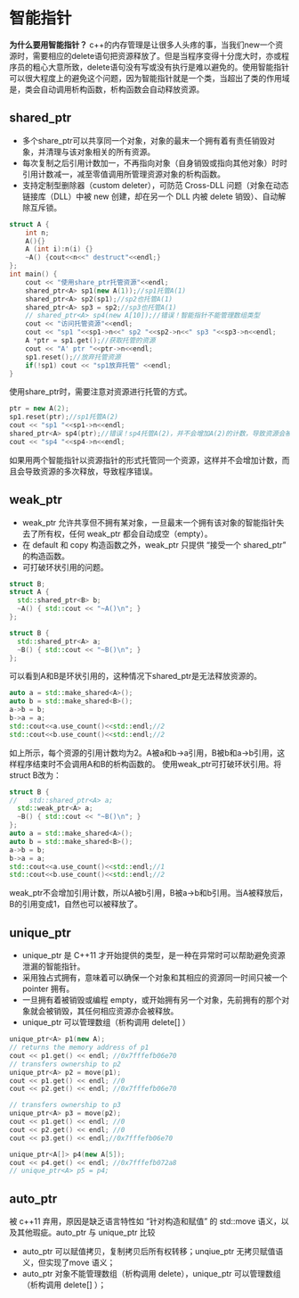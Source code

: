 # 智能指针

**为什么要用智能指针？**
c++的内存管理是让很多人头疼的事，当我们new一个资源时，需要相应的delete语句把资源释放了。但是当程序变得十分庞大时，亦或程序员的粗心大意所致，delete语句没有写或没有执行是难以避免的。使用智能指针可以很大程度上的避免这个问题，因为智能指针就是一个类，当超出了类的作用域是，类会自动调用析构函数，析构函数会自动释放资源。
<!-- more -->
## shared_ptr
- 多个share_ptr可以共享同一个对象，对象的最末一个拥有着有责任销毁对象，并清理与该对象相关的所有资源。 
- 每次复制之后引用计数加一，不再指向对象（自身销毁或指向其他对象）时时引用计数减一，减至零值调用所管理资源对象的析构函数。
- 支持定制型删除器（custom deleter），可防范 Cross-DLL 问题（对象在动态链接库（DLL）中被 new 创建，却在另一个 DLL 内被 delete 销毁）、自动解除互斥锁。
```c++
struct A {
    int n;
    A(){}
    A (int i):n(i) {}
    ~A() {cout<<n<<" destruct"<<endl;}
};
int main() {
    cout << "使用share_ptr托管资源"<<endl;
    shared_ptr<A> sp1(new A(1));//sp1托管A(1)
    shared_ptr<A> sp2(sp1);//sp2也托管A(1)
    shared_ptr<A> sp3 = sp2;//sp3也托管A(1)
    // shared_ptr<A> sp4(new A[10]);//错误！智能指针不能管理数组类型
    cout << "访问托管资源"<<endl;
    cout << "sp1 "<<sp1->n<<" sp2 "<<sp2->n<<" sp3 "<<sp3->n<<endl;
    A *ptr = sp1.get();//获取托管的资源
    cout << "A' ptr "<<ptr->n<<endl;
    sp1.reset();//放弃托管资源
    if(!sp1) cout << "sp1放弃托管" <<endl;
}
```
使用share_ptr时，需要注意对资源进行托管的方式。
```c++
ptr = new A(2);
sp1.reset(ptr);//sp1托管A(2)
cout << "sp1 "<<sp1->n<<endl;
shared_ptr<A> sp4(ptr);//错误！sp4托管A(2)，并不会增加A(2)的计数，导致资源会被多次删除
cout << "sp4 "<<sp4->n<<endl;
```
如果用两个智能指针以资源指针的形式托管同一个资源，这样并不会增加计数，而且会导致资源的多次释放，导致程序错误。
 
## weak_ptr
- weak_ptr 允许共享但不拥有某对象，一旦最末一个拥有该对象的智能指针失去了所有权，任何 weak_ptr 都会自动成空（empty）。
- 在 default 和 copy 构造函数之外，weak_ptr 只提供 “接受一个 shared_ptr” 的构造函数。
- 可打破环状引用的问题。
```c++
struct B;
struct A {
  std::shared_ptr<B> b;  
  ~A() { std::cout << "~A()\n"; }
};

struct B {
  std::shared_ptr<A> a;
  ~B() { std::cout << "~B()\n"; }  
};
```
可以看到A和B是环状引用的，这种情况下shared_ptr是无法释放资源的。
```c++
auto a = std::make_shared<A>();
auto b = std::make_shared<B>();
a->b = b;
b->a = a;
std::cout<<a.use_count()<<std::endl;//2
std::cout<<b.use_count()<<std::endl;//2
```
如上所示，每个资源的引用计数均为2。A被a和b->a引用，B被b和a->b引用，这样程序结束时不会调用A和B的析构函数的。
使用weak_ptr可打破环状引用。将struct B改为：
```c++
struct B {
//   std::shared_ptr<A> a;
  std::weak_ptr<A> a;
  ~B() { std::cout << "~B()\n"; }  
};
auto a = std::make_shared<A>();
auto b = std::make_shared<B>();
a->b = b;
b->a = a;
std::cout<<a.use_count()<<std::endl;//1
std::cout<<b.use_count()<<std::endl;//2
```
weak_ptr不会增加引用计数，所以A被b引用，B被a->b和b引用。当A被释放后，B的引用变成1，自然也可以被释放了。

## unique_ptr
- unique_ptr 是 C++11 才开始提供的类型，是一种在异常时可以帮助避免资源泄漏的智能指针。
- 采用独占式拥有，意味着可以确保一个对象和其相应的资源同一时间只被一个 pointer 拥有。
- 一旦拥有着被销毁或编程 empty，或开始拥有另一个对象，先前拥有的那个对象就会被销毁，其任何相应资源亦会被释放。
- unique_ptr 可以管理数组（析构调用 delete[] ）
```c++
unique_ptr<A> p1(new A); 
// returns the memory address of p1 
cout << p1.get() << endl; //0x7fffefb06e70
// transfers ownership to p2 
unique_ptr<A> p2 = move(p1); 
cout << p1.get() << endl; //0
cout << p2.get() << endl; //0x7fffefb06e70

// transfers ownership to p3 
unique_ptr<A> p3 = move(p2); 
cout << p1.get() << endl; //0
cout << p2.get() << endl; //0
cout << p3.get() << endl;//0x7fffefb06e70

unique_ptr<A[]> p4(new A[5]);
cout << p4.get() << endl; //0x7fffefb072a8
// unique_ptr<A> p5 = p4; 
```
## auto_ptr
被 c++11 弃用，原因是缺乏语言特性如 “针对构造和赋值” 的 std::move 语义，以及其他瑕疵。auto_ptr 与 unique_ptr 比较
- auto_ptr 可以赋值拷贝，复制拷贝后所有权转移；unqiue_ptr 无拷贝赋值语义，但实现了move 语义；
- auto_ptr 对象不能管理数组（析构调用 delete），unique_ptr 可以管理数组（析构调用 delete[] ）；

